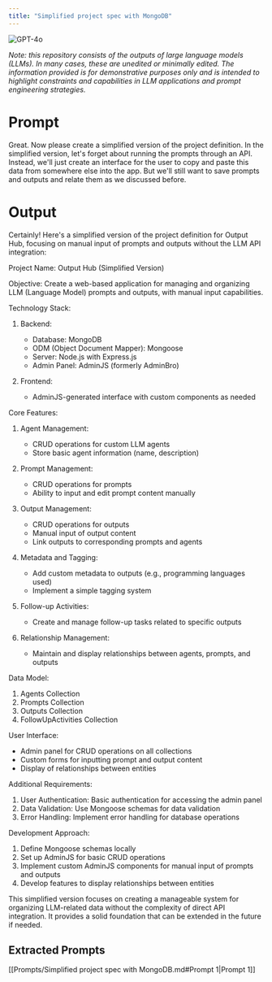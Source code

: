 ```yaml
---
title: "Simplified project spec with MongoDB"
---
```

![GPT-4o](https://img.shields.io/badge/GPT--4o-3333FF?style=for-the-badge&logo=openai&logoColor=white)



*Note: this repository consists of the outputs of large language models (LLMs). In many cases, these are unedited or minimally edited. The information provided is for demonstrative purposes only and is intended to highlight constraints and capabilities in LLM applications and prompt engineering strategies.*


# Prompt

Great. Now please create a simplified version of the project definition. In the simplified version, let's forget about running the prompts through an API. Instead, we'll just create an interface for the user to copy and paste this data from somewhere else into the app. But we'll still want to save prompts and outputs and relate them as we discussed before.

# Output

Certainly! Here's a simplified version of the project definition for Output Hub, focusing on manual input of prompts and outputs without the LLM API integration:

Project Name: Output Hub (Simplified Version)

Objective:
Create a web-based application for managing and organizing LLM (Language Model) prompts and outputs, with manual input capabilities.

Technology Stack:
1. Backend:
   - Database: MongoDB
   - ODM (Object Document Mapper): Mongoose
   - Server: Node.js with Express.js
   - Admin Panel: AdminJS (formerly AdminBro)

2. Frontend:
   - AdminJS-generated interface with custom components as needed

Core Features:
1. Agent Management:
   - CRUD operations for custom LLM agents
   - Store basic agent information (name, description)

2. Prompt Management:
   - CRUD operations for prompts
   - Ability to input and edit prompt content manually

3. Output Management:
   - CRUD operations for outputs
   - Manual input of output content
   - Link outputs to corresponding prompts and agents

4. Metadata and Tagging:
   - Add custom metadata to outputs (e.g., programming languages used)
   - Implement a simple tagging system

5. Follow-up Activities:
   - Create and manage follow-up tasks related to specific outputs

6. Relationship Management:
   - Maintain and display relationships between agents, prompts, and outputs

Data Model:
1. Agents Collection
2. Prompts Collection
3. Outputs Collection
4. FollowUpActivities Collection

User Interface:
- Admin panel for CRUD operations on all collections
- Custom forms for inputting prompt and output content
- Display of relationships between entities

Additional Requirements:
1. User Authentication: Basic authentication for accessing the admin panel
2. Data Validation: Use Mongoose schemas for data validation
3. Error Handling: Implement error handling for database operations

Development Approach:
1. Define Mongoose schemas locally
2. Set up AdminJS for basic CRUD operations
3. Implement custom AdminJS components for manual input of prompts and outputs
4. Develop features to display relationships between entities

This simplified version focuses on creating a manageable system for organizing LLM-related data without the complexity of direct API integration. It provides a solid foundation that can be extended in the future if needed.

 




## Extracted Prompts
[[Prompts/Simplified project spec with MongoDB.md#Prompt 1|Prompt 1]]
